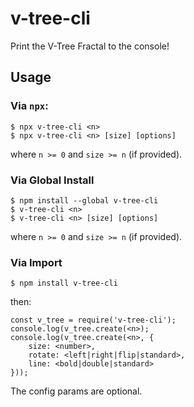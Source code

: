 # v-tree-cli
Print the V-Tree Fractal to the console!

## Usage
### Via `npx`:
```
$ npx v-tree-cli <n>
$ npx v-tree-cli <n> [size] [options]
```
where `n >= 0` and `size >= n` (if provided).

### Via Global Install
```
$ npm install --global v-tree-cli
$ v-tree-cli <n>
$ v-tree-cli <n> [size] [options]
```
where `n >= 0` and `size >= n` (if provided).

### Via Import
```
$ npm install v-tree-cli
```
then:
```
const v_tree = require('v-tree-cli');
console.log(v_tree.create(<n>);
console.log(v_tree.create(<n>, { 
    size: <number>, 
    rotate: <left|right|flip|standard>,
    line: <bold|double|standard> 
}));
```
The config params are optional. 